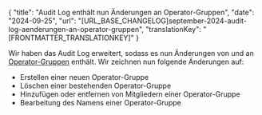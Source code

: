 {
  "title": "Audit Log enthält nun Änderungen an Operator-Gruppen",
  "date": "2024-09-25",
  "url": "[URL_BASE_CHANGELOG]september-2024-audit-log-aenderungen-an-operator-gruppen",
  "translationKey": "[FRONTMATTER_TRANSLATIONKEY]"
}

Wir haben das Audit Log erweitert, sodass es nun Änderungen von und an [Operator-Gruppen]([LINK_URL_1]) enthält. Wir zeichnen nun folgende Änderungen auf:
- Erstellen einer neuen Operator-Gruppe
- Löschen einer bestehenden Operator-Gruppe
- Hinzufügen oder entfernen von Mitgliedern einer Operator-Gruppe
- Bearbeitung des Namens einer Operator-Gruppe